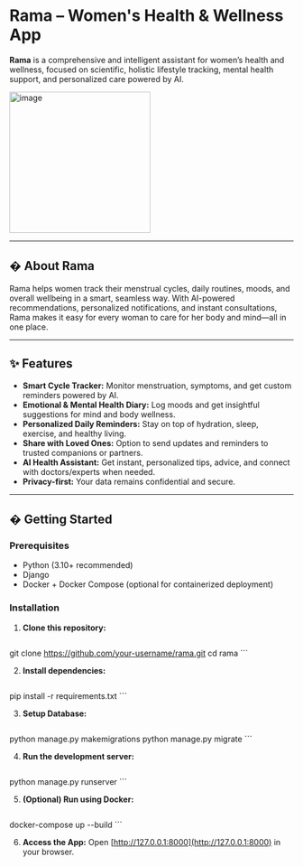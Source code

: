 # Rama – Women's Health & Wellness App

**Rama** is a comprehensive and intelligent assistant for women’s health and wellness, focused on scientific, holistic lifestyle tracking, mental health support, and personalized care powered by AI.

<img width="250" height="250" alt="image" src="https://github.com/user-attachments/assets/fe512f1a-fe61-41cf-966f-9404c423f145" /> <!-- Optional: Add an image/banner for your project -->


---

## � About Rama

Rama helps women track their menstrual cycles, daily routines, moods, and overall wellbeing in a smart, seamless way. With AI-powered recommendations, personalized notifications, and instant consultations, Rama makes it easy for every woman to care for her body and mind—all in one place.

---

## ✨ Features

- **Smart Cycle Tracker:** Monitor menstruation, symptoms, and get custom reminders powered by AI.
- **Emotional & Mental Health Diary:** Log moods and get insightful suggestions for mind and body wellness.
- **Personalized Daily Reminders:** Stay on top of hydration, sleep, exercise, and healthy living.
- **Share with Loved Ones:** Option to send updates and reminders to trusted companions or partners.
- **AI Health Assistant:** Get instant, personalized tips, advice, and connect with doctors/experts when needed.
- **Privacy-first:** Your data remains confidential and secure.

---

## � Getting Started

### Prerequisites
- Python (3.10+ recommended)
- Django
- Docker + Docker Compose (optional for containerized deployment)

### Installation

1. **Clone this repository:**
    ```bash
git clone https://github.com/your-username/rama.git
cd rama
    ```

2. **Install dependencies:**
    ```bash
pip install -r requirements.txt
    ```

3. **Setup Database:**
    ```bash
python manage.py makemigrations
python manage.py migrate
    ```

4. **Run the development server:**
    ```bash
python manage.py runserver
    ```

5. **(Optional) Run using Docker:**
    ```bash
docker-compose up --build
    ```

6. **Access the App:**
    Open [http://127.0.0.1:8000](http://127.0.0.1:8000) in your browser.


